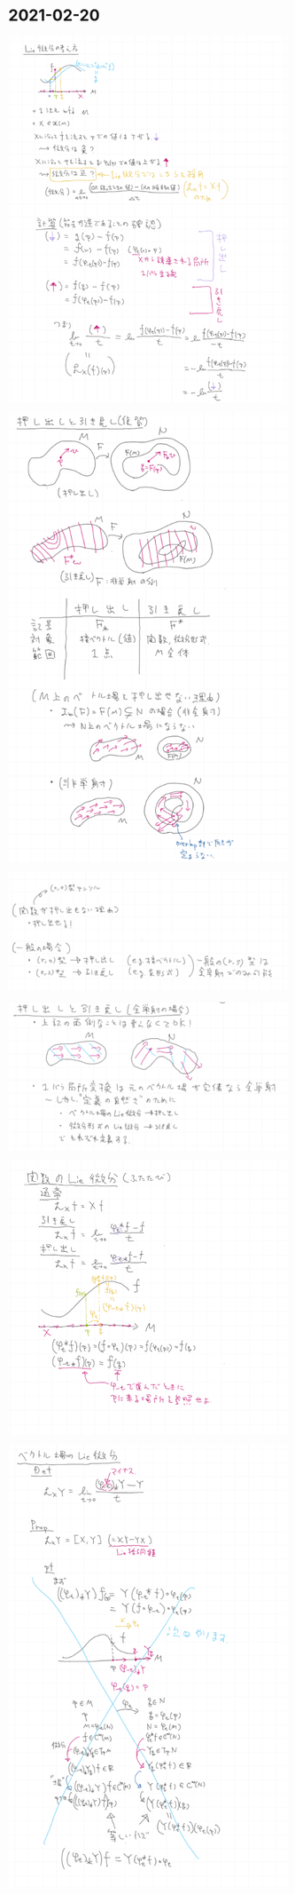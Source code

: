 # 2021-02-20

![](img/2021-02-20_1.png)

![](img/2021-02-20_2.png)

![](img/2021-02-20_3.png)

![](img/2021-02-20_4.png)

![](img/2021-02-20_5.png)

![](img/2021-02-20_6.png)

